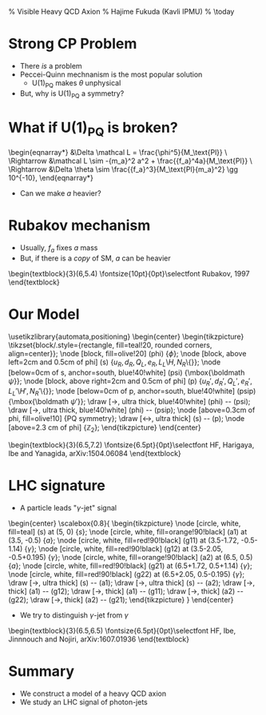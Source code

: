 % Visible Heavy QCD Axion
% Hajime Fukuda (Kavli IPMU)
% \today <!--- pandoc -t beamer -V theme:metropolis -V fontsize:17pt -o presentation.pdf presentation.md -H ../header -->
# Strong CP Problem
* There *is* a problem
* Peccei-Quinn mechnanism is the most popular solution
    * $\text{U}(1)_\text{PQ}$ makes $\theta$ unphysical
* But, why is $\text{U}(1)_\text{PQ}$ a symmetry?

# What if $\text{U}(1)_\text{PQ}$ is broken?
\begin{eqnarray*}
&\Delta \mathcal L = \frac{\phi^5}{M_\text{Pl}} \\
\Rightarrow &\mathcal L \sim -{m_a}^2 a^2 + \frac{{f_a}^4a}{M_\text{Pl}} \\
\Rightarrow &\Delta \theta \sim \frac{{f_a}^3}{M_\text{Pl}{m_a}^2} \gg 10^{-10},
\end{eqnarray*}

* Can we make $a$ heavier?

# Rubakov mechanism
* Usually, $f_a$ fixes $a$ mass
* But, if there is a *copy* of SM, $a$ can be heavier

\begin{textblock}{3}(6,5.4)
\fontsize{10pt}{0pt}\selectfont Rubakov, 1997
\end{textblock}

# Our Model
\usetikzlibrary{automata,positioning}
\begin{center}
\begin{tikzpicture}
\tikzset{block/.style={rectangle, fill=teal!20, rounded corners, align=center}};
\node [block, fill=olive!20] (phi) {$\phi$};
\node [block, above left=2cm and 0.5cm of phi] (s) {$u_R,d_R,Q_L,e_R,L_L$\\$H,N_R$\\{}};
\node [below=0cm of s, anchor=south, blue!40!white] (psi) {\mbox{\boldmath $\psi$}};
\node [block, above right=2cm and 0.5cm of phi] (p) {$u_R',d_R',Q_L',e_R',L_L'$\\$H',N_R'$\\{}};
\node [below=0cm of p, anchor=south, blue!40!white] (psip) {\mbox{\boldmath $\psi'$}};
\draw [->, ultra thick, blue!40!white] (phi) -- (psi);
\draw [->, ultra thick, blue!40!white] (phi) -- (psip);
\node [above=0.3cm of phi, fill=olive!10] {PQ symmetry};
\draw [<->, ultra thick] (s) -- (p);
\node [above=2.3 cm of phi] {$\mathbb Z_2$};
\end{tikzpicture}
\end{center}

\begin{textblock}{3}(6.5,7.2)
\fontsize{6.5pt}{0pt}\selectfont HF, Harigaya, Ibe and Yanagida, arXiv:1504.06084
\end{textblock}

# LHC signature
* A particle leads "$\gamma$-jet" signal

\begin{center}
\scalebox{0.8}{
\begin{tikzpicture}
\node [circle, white, fill=teal] (s) at (5, 0) {$s$};
\node [circle, white, fill=orange!90!black] (a1) at (3.5, -0.5) {$a$};
\node [circle, white, fill=red!90!black] (g11) at (3.5-1.72, -0.5-1.14) {$\gamma$};
\node [circle, white, fill=red!90!black] (g12) at (3.5-2.05, -0.5+0.195) {$\gamma$};
\node [circle, white, fill=orange!90!black] (a2) at (6.5, 0.5) {$a$};
\node [circle, white, fill=red!90!black] (g21) at (6.5+1.72, 0.5+1.14) {$\gamma$};
\node [circle, white, fill=red!90!black] (g22) at (6.5+2.05, 0.5-0.195) {$\gamma$};
\draw [->, ultra thick] (s) -- (a1);
\draw [->, ultra thick] (s) -- (a2);
\draw [->, thick] (a1) -- (g12);
\draw [->, thick] (a1) -- (g11);
\draw [->, thick] (a2) -- (g22);
\draw [->, thick] (a2) -- (g21);
\end{tikzpicture}
}
\end{center}

* We try to distinguish $\gamma$-jet from $\gamma$

\begin{textblock}{3}(6.5,6.5)
\fontsize{6.5pt}{0pt}\selectfont HF, Ibe, Jinnnouch and Nojiri, arXiv:1607.01936
\end{textblock}

# Summary
* We construct a model of a heavy QCD axion
* We study an LHC signal of photon-jets

